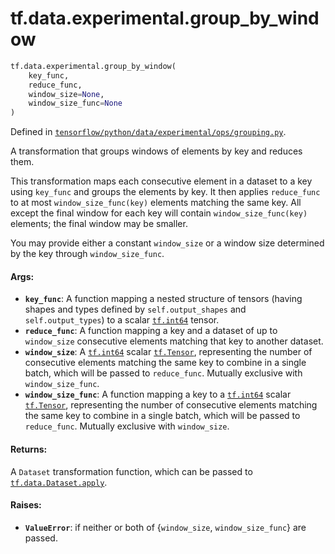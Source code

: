 <div itemscope itemtype="http://developers.google.com/ReferenceObject">
<meta itemprop="name" content="tf.data.experimental.group_by_window" />
<meta itemprop="path" content="Stable" />
</div>

# tf.data.experimental.group_by_window

``` python
tf.data.experimental.group_by_window(
    key_func,
    reduce_func,
    window_size=None,
    window_size_func=None
)
```



Defined in [`tensorflow/python/data/experimental/ops/grouping.py`](/code/stable/tensorflow/python/data/experimental/ops/grouping.py).

A transformation that groups windows of elements by key and reduces them.

This transformation maps each consecutive element in a dataset to a key
using `key_func` and groups the elements by key. It then applies
`reduce_func` to at most `window_size_func(key)` elements matching the same
key. All except the final window for each key will contain
`window_size_func(key)` elements; the final window may be smaller.

You may provide either a constant `window_size` or a window size determined by
the key through `window_size_func`.

#### Args:

* <b>`key_func`</b>: A function mapping a nested structure of tensors
    (having shapes and types defined by `self.output_shapes` and
    `self.output_types`) to a scalar <a href="../../../tf.md#int64"><code>tf.int64</code></a> tensor.
* <b>`reduce_func`</b>: A function mapping a key and a dataset of up to `window_size`
    consecutive elements matching that key to another dataset.
* <b>`window_size`</b>: A <a href="../../../tf.md#int64"><code>tf.int64</code></a> scalar <a href="../../../tf/Tensor.md"><code>tf.Tensor</code></a>, representing the number of
    consecutive elements matching the same key to combine in a single
    batch, which will be passed to `reduce_func`. Mutually exclusive with
    `window_size_func`.
* <b>`window_size_func`</b>: A function mapping a key to a <a href="../../../tf.md#int64"><code>tf.int64</code></a> scalar
    <a href="../../../tf/Tensor.md"><code>tf.Tensor</code></a>, representing the number of consecutive elements matching
    the same key to combine in a single batch, which will be passed to
    `reduce_func`. Mutually exclusive with `window_size`.


#### Returns:

A `Dataset` transformation function, which can be passed to
<a href="../../../tf/data/Dataset.md#apply"><code>tf.data.Dataset.apply</code></a>.


#### Raises:

* <b>`ValueError`</b>: if neither or both of {`window_size`, `window_size_func`} are
    passed.
